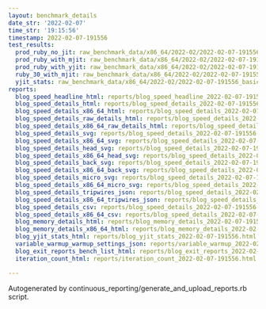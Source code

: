 ```yaml
---
layout: benchmark_details
date_str: '2022-02-07'
time_str: '19:15:56'
timestamp: 2022-02-07-191556
test_results:
  prod_ruby_no_jit: raw_benchmark_data/x86_64/2022-02/2022-02-07-191556_basic_benchmark_prod_ruby_no_jit.json
  prod_ruby_with_mjit: raw_benchmark_data/x86_64/2022-02/2022-02-07-191556_basic_benchmark_prod_ruby_with_mjit.json
  prod_ruby_with_yjit: raw_benchmark_data/x86_64/2022-02/2022-02-07-191556_basic_benchmark_prod_ruby_with_yjit.json
  ruby_30_with_mjit: raw_benchmark_data/x86_64/2022-02/2022-02-07-191556_basic_benchmark_ruby_30_with_mjit.json
  yjit_stats: raw_benchmark_data/x86_64/2022-02/2022-02-07-191556_basic_benchmark_yjit_stats.json
reports:
  blog_speed_headline_html: reports/blog_speed_headline_2022-02-07-191556.html
  blog_speed_details_html: reports/blog_speed_details_2022-02-07-191556.html
  blog_speed_details_x86_64_html: reports/blog_speed_details_2022-02-07-191556.x86_64.html
  blog_speed_details_raw_details_html: reports/blog_speed_details_2022-02-07-191556.raw_details.html
  blog_speed_details_x86_64_raw_details_html: reports/blog_speed_details_2022-02-07-191556.x86_64.raw_details.html
  blog_speed_details_svg: reports/blog_speed_details_2022-02-07-191556.svg
  blog_speed_details_x86_64_svg: reports/blog_speed_details_2022-02-07-191556.x86_64.svg
  blog_speed_details_head_svg: reports/blog_speed_details_2022-02-07-191556.head.svg
  blog_speed_details_x86_64_head_svg: reports/blog_speed_details_2022-02-07-191556.x86_64.head.svg
  blog_speed_details_back_svg: reports/blog_speed_details_2022-02-07-191556.back.svg
  blog_speed_details_x86_64_back_svg: reports/blog_speed_details_2022-02-07-191556.x86_64.back.svg
  blog_speed_details_micro_svg: reports/blog_speed_details_2022-02-07-191556.micro.svg
  blog_speed_details_x86_64_micro_svg: reports/blog_speed_details_2022-02-07-191556.x86_64.micro.svg
  blog_speed_details_tripwires_json: reports/blog_speed_details_2022-02-07-191556.tripwires.json
  blog_speed_details_x86_64_tripwires_json: reports/blog_speed_details_2022-02-07-191556.x86_64.tripwires.json
  blog_speed_details_csv: reports/blog_speed_details_2022-02-07-191556.csv
  blog_speed_details_x86_64_csv: reports/blog_speed_details_2022-02-07-191556.x86_64.csv
  blog_memory_details_html: reports/blog_memory_details_2022-02-07-191556.html
  blog_memory_details_x86_64_html: reports/blog_memory_details_2022-02-07-191556.x86_64.html
  blog_yjit_stats_html: reports/blog_yjit_stats_2022-02-07-191556.html
  variable_warmup_warmup_settings_json: reports/variable_warmup_2022-02-07-191556.warmup_settings.json
  blog_exit_reports_bench_list_html: reports/blog_exit_reports_2022-02-07-191556.bench_list.html
  iteration_count_html: reports/iteration_count_2022-02-07-191556.html

---
```

Autogenerated by continuous_reporting/generate_and_upload_reports.rb script.
